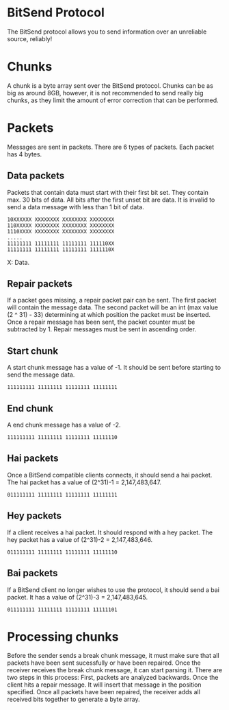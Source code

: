 # BitSend Protocol

The BitSend protocol allows you to send information over an unreliable source, reliably!

# Chunks

A chunk is a byte array sent over the BitSend protocol. Chunks can be as big as around 8GB, however, it is not recommended to send really big chunks, as they limit the amount of error correction that can be performed.

# Packets

Messages are sent in packets. There are 6 types of packets. Each packet has 4 bytes.

## Data packets

Packets that contain data must start with their first bit set. They contain max. 30 bits of data. All bits after the first unset bit are data. It is invalid to send a data message with less than 1 bit of data.

```
10XXXXXX XXXXXXXX XXXXXXXX XXXXXXXX
110XXXXX XXXXXXXX XXXXXXXX XXXXXXXX
1110XXXX XXXXXXXX XXXXXXXX XXXXXXXX
.....
11111111 11111111 11111111 111110XX
11111111 11111111 11111111 1111110X
```

X: Data.

## Repair packets

If a packet goes missing, a repair packet pair can be sent. The first packet will contain the message data.
The second packet will be an int (max value (2 ^ 31) - 33) determining at which position the packet must be inserted.
Once a repair message has been sent, the packet counter must be subtracted by 1.
Repair messages must be sent in ascending order.

## Start chunk

A start chunk message has a value of -1. It should be sent before starting to send the message data.

```
111111111 11111111 11111111 11111111
```


## End chunk

A end chunk message has a value of -2.

```
111111111 11111111 11111111 11111110
```

## Hai packets

Once a BitSend compatible clients connects, it should send a hai packet. The hai packet has a value of (2^31)-1 = 2,147,483,647.

```
011111111 11111111 11111111 11111111
```

## Hey packets

If a client receives a hai packet. It should respond with a hey packet. The hey packet has a value of (2^31)-2 = 2,147,483,646.

```
011111111 11111111 11111111 11111110
```

## Bai packets

If a BitSend client no longer wishes to use the protocol, it should send a bai packet. It has a value of (2^31)-3 = 2,147,483,645.

```
011111111 11111111 11111111 11111101
```

# Processing chunks
Before the sender sends a break chunk message, it must make sure that all packets have been sent sucessfully or have been repaired. Once the receiver receives the break chunk message, it can start parsing it.
There are two steps in this process:
First, packets are analyzed backwards. Once the client hits a repair message. It will insert that message in the position specified. 
Once all packets have been repaired, the receiver adds all received bits together to generate a byte array.
